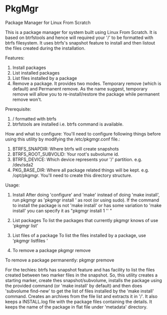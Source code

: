 # PkgMgr
Package Manager for Linux From Scratch

This is a package manager for system built using Linux From Scratch. It is based on btrfstools and hence will required your '/' to be formatted with btrfs filesystem. It uses btrfs's snapshot feature to install and then listout the files created during the installation.

Features:
1. Install packages
2. List installed packages
3. List files installed by a package
4. Remove a package. It provides two modes. Temporary remove (which is default) and Permanent remove. As the name suggest, temporary remove will allow you to re-install/restore the package while permanent remove won't.

Prerequisite:
1. / formatted with btrfs
2. btrfstools are installed i.e. btrfs command is available.

How and what to configure:
You'll need to configure following things before using this utility by modifying the /etc/pkgmgr.conf file.:
1. BTRFS_SNAPDIR: Where btrfs will create snapshots
2. BTRFS_ROOT_SUBVOLID: Your root's subvolume id.
3. BTRFS_DEVICE: Which device represents your '/' partition. e.g. /dev/sda2
4. PKG_BASE_DIR: Where all package related things will be kept. e.g. /opt/pkgmgr. You'll need to create this directory structure.

Usage:
1. Install
After doing 'configure' and 'make' instead of doing 'make install', run pkgmgr as 'pkgmgr install <package name>' as root (or using sudo). If the command to install the package is not 'make install' or has some variation to 'make install' you can specify it as "pkgmgr install <package name> 1 '' <install command>" 

2. List packages
To list the packages that currently pkgmgr knows of use 'pkgmgr list' 

3. List files of a package
To list the files installed by a package, use 'pkgmgr listfiles <package name>'

4. To remove a package
pkgmgr remove <package name>

To remove a package permanently:
pkgmgr premove <package name>

For the techies:
btrfs has snapshot feature and has facility to list the files created between two marker files in the snapshot. So, this utility creates a starting marker, create thes snapshot/subvolume, installs the package using the provided command (or 'make install' by default) and then does 'subvolume find-new' to get the list of files installed by the 'make install' command. Creates an archives from the file list and extracts it in '/'. It also keeps a INSTALL.log file with the package files containing the details. It keeps the name of the package in flat file under 'metadata' directory.

